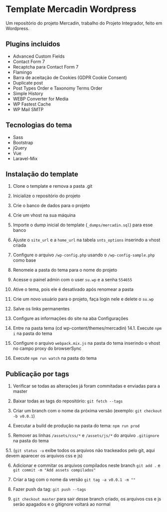 # Template Mercadin Wordpress

Um repositório do projeto Mercadin, trabalho do Projeto Integrador, feito em Wordpress.

## Plugins incluidos

* Advanced Custom Fields
* Contact Form 7
* Recaptcha para Contact Form 7
* Flamingo
* Barra de aceitação de Cookies (GDPR Cookie Consent)
* Duplicate post
* Post Types Order e Taxonomy Terms Order
* Simple History
* WEBP Converter for Media
* WP Fastest Cache
* WP Mail SMTP

## Tecnologias do tema
* Sass
* Bootstrap
* jQuery
* Vue
* Laravel-Mix

## Instalação do template

1. Clone o template e remova a pasta .git

2. Inicialize o repositório do projeto

3. Crie o banco de dados para o projeto

4. Crie um vhost na sua máquina

5. Importe o dump inicial do template (`_dumps/mercadin.sql`) para esse banco

6. Ajuste o `site_url` e a `home_url` na tabela `snts_options` inserindo a vhost criada

7. Configure o arquivo `/wp-config.php` usando o `/wp-config-sample.php` como base

8. Renomeie a pasta do tema para o nome do projeto

9. Acesse o painel admin com o user `su.wp` e a senha `554655`

10. Ative o tema, pois ele é desativado após renomear a pasta

11. Crie um novo usuário para o projeto, faça login nele e delete o `su.wp`

12. Salve os links permanentes

13. Configure as informações do site na aba Configurações

14. Entre na pasta tema (cd wp-content/themes/mercadin) 
    14.1. Execute `npm i` na pasta do tema

15. Configure o arquivo `webpack.mix.js` na pasta do tema inserindo o vhost no campo proxy do browserSync

16. Execute `npm run watch` na pasta do tema

## Publicação por tags

1. Verificar se todas as alterações já foram commitadas e enviadas para a master

2. Baixar todas as tags do repositório: `git fetch --tags`

3. Criar um branch com o nome da próxima versão (exemplo: `git checkout -b v0.0.1`)

4. Executar a build de produção na pasta do tema: `npm run prod`

5. Remover as linhas `/assets/css/*` e `/assets/js/*` do arquivo `.gitignore` na pasta do tema

 5.1. (`git status -u` exibe todos os arquivos não trackeados pelo git, aqui devem aparecer os arquivos css e js)

6. Adicionar e commitar os arquivos compilados neste branch `git add .` e `git commit -m "Add assets compilados"`

7. Criar a tag com o nome da versão `git tag -a v0.0.1 -m ""`

8. Fazer push da tag: `git push --tags`

9. `git checkout master` para sair desse branch criado, os arquivos css e js serão apagados e o gitignore voltará ao normal